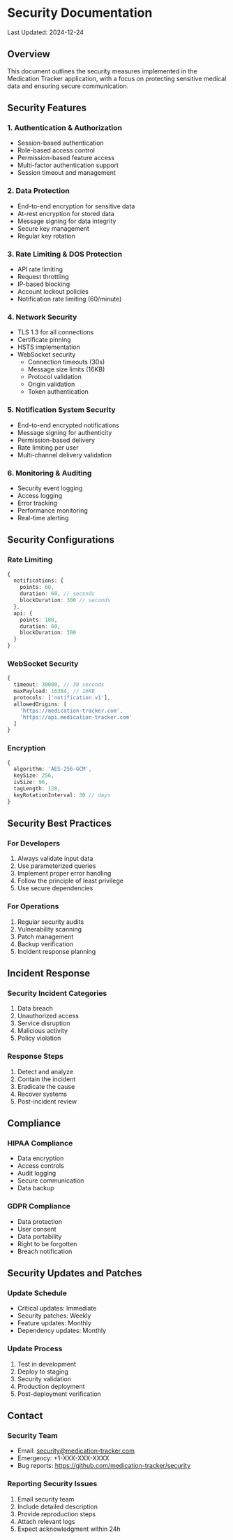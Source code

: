 # Security Documentation
Last Updated: 2024-12-24

## Overview
This document outlines the security measures implemented in the Medication Tracker application, with a focus on protecting sensitive medical data and ensuring secure communication.

## Security Features

### 1. Authentication & Authorization
- Session-based authentication
- Role-based access control
- Permission-based feature access
- Multi-factor authentication support
- Session timeout and management

### 2. Data Protection
- End-to-end encryption for sensitive data
- At-rest encryption for stored data
- Message signing for data integrity
- Secure key management
- Regular key rotation

### 3. Rate Limiting & DOS Protection
- API rate limiting
- Request throttling
- IP-based blocking
- Account lockout policies
- Notification rate limiting (60/minute)

### 4. Network Security
- TLS 1.3 for all connections
- Certificate pinning
- HSTS implementation
- WebSocket security
  - Connection timeouts (30s)
  - Message size limits (16KB)
  - Protocol validation
  - Origin validation
  - Token authentication

### 5. Notification System Security
- End-to-end encrypted notifications
- Message signing for authenticity
- Permission-based delivery
- Rate limiting per user
- Multi-channel delivery validation

### 6. Monitoring & Auditing
- Security event logging
- Access logging
- Error tracking
- Performance monitoring
- Real-time alerting

## Security Configurations

### Rate Limiting
```typescript
{
  notifications: {
    points: 60,
    duration: 60, // seconds
    blockDuration: 300 // seconds
  },
  api: {
    points: 100,
    duration: 60,
    blockDuration: 300
  }
}
```

### WebSocket Security
```typescript
{
  timeout: 30000, // 30 seconds
  maxPayload: 16384, // 16KB
  protocols: ['notification.v1'],
  allowedOrigins: [
    'https://medication-tracker.com',
    'https://api.medication-tracker.com'
  ]
}
```

### Encryption
```typescript
{
  algorithm: 'AES-256-GCM',
  keySize: 256,
  ivSize: 96,
  tagLength: 128,
  keyRotationInterval: 30 // days
}
```

## Security Best Practices

### For Developers
1. Always validate input data
2. Use parameterized queries
3. Implement proper error handling
4. Follow the principle of least privilege
5. Use secure dependencies

### For Operations
1. Regular security audits
2. Vulnerability scanning
3. Patch management
4. Backup verification
5. Incident response planning

## Incident Response

### Security Incident Categories
1. Data breach
2. Unauthorized access
3. Service disruption
4. Malicious activity
5. Policy violation

### Response Steps
1. Detect and analyze
2. Contain the incident
3. Eradicate the cause
4. Recover systems
5. Post-incident review

## Compliance

### HIPAA Compliance
- Data encryption
- Access controls
- Audit logging
- Secure communication
- Data backup

### GDPR Compliance
- Data protection
- User consent
- Data portability
- Right to be forgotten
- Breach notification

## Security Updates and Patches

### Update Schedule
- Critical updates: Immediate
- Security patches: Weekly
- Feature updates: Monthly
- Dependency updates: Monthly

### Update Process
1. Test in development
2. Deploy to staging
3. Security validation
4. Production deployment
5. Post-deployment verification

## Contact

### Security Team
- Email: security@medication-tracker.com
- Emergency: +1-XXX-XXX-XXXX
- Bug reports: https://github.com/medication-tracker/security

### Reporting Security Issues
1. Email security team
2. Include detailed description
3. Provide reproduction steps
4. Attach relevant logs
5. Expect acknowledgment within 24h
